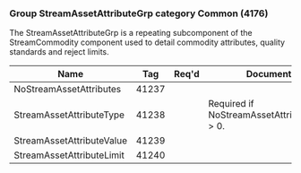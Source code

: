 ### Group StreamAssetAttributeGrp category Common (4176)

The StreamAssetAttributeGrp is a repeating subcomponent of the StreamCommodity component used to detail commodity attributes, quality standards and reject limits.

| Name                      | Tag   | Req'd | Documentation                                   |
|---------------------------|-------|----------|-------------------------------------------------|
| NoStreamAssetAttributes   | 41237 |       |                                                 |
| StreamAssetAttributeType  | 41238 |       | Required if NoStreamAssetAttributes(41237) > 0. |
| StreamAssetAttributeValue | 41239 |       |                                                 |
| StreamAssetAttributeLimit | 41240 |       |                                                 |

